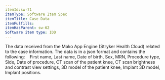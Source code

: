 ```yaml
---
itemId:sw-71
itemType: Software Item Spec
itemTitle: Case Data
itemFulfills: 
itemHasParent: sw-62
Software item type: IDD
---
```

The data received from the Mako App Engine (Stryker Health Cloud) related to the case information. The data is in a json format and contains the following: 
 
First name,
Last name,
Date of birth,
Sex,
MRN,
Procedure type,
Side,
Date of procedure,
CT scan of the patient knee,
CT scan brightness and contrast view settings,
3D model of the patient knee,
Implant 3D model,
Implant positions.